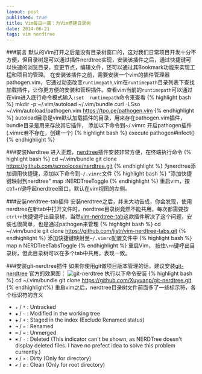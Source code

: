 ```yaml
---
layout: post
published: true
title: Vim每日一篇：为Vim搭建目录树
date: 2014-06-21
tags: vim nerdtree
---
```


###前言
默认的Vim打开之后是没有目录树窗口的，这对我们日常项目开发十分不方便，但目录树是可以通过插件nerdtree实现，安装该插件之后，通过快捷键可以快速的浏览目录，变更节点，编辑文件，还可以通过其Bookmark功能来实现工程和项目的管理。
在安装该插件之前，需要安装一个vim的插件管理器pathogen.vim，它通过动态改变`runtimepath`,vim在`runtimepath`目录列表下查找加载插件，让你更方便的安装和管理插件。查看vim当前的`runtimepath`可以通过在vim进入底行命令模式输入`:set  runtimepath`命令来查看
{% highlight bash %}
mkdir -p ~/.vim/autoload ~/.vim/bundle
curl -LSso ~/.vim/autoload/pathogen.vim https://tpo.pe/pathogen.vim
{% endhighlight %}
autoload目录是vim默认加载插件的目录，用来存在pathogen.vim插件，bundle目录是用来存放其它插件，
添加以下命令到~/.vimrc 开启pathogen插件(.vimrc若不存在，创建一个)
{% highlight bash %}
execute pathogen#infect()
{% endhighlight %}

###安装Nerdtree
进入正题，[nerdtree](https://github.com/scrooloose/nerdtree)插件安装非常方便，在终端执行命令
{% highlight bash %}
cd ~/.vim/bundle
git clone https://github.com/scrooloose/nerdtree.git
{% endhighlight %}
为nerdtree添加调用快捷键，添加以下命令到`~/.vimrc`文件
{% highlight bash %}
"添加快捷键映射到nerdtree"
map <C-n> :NERDTreeToggle<CR>
{% endhighlight %}
重启vim，按ctrl+n键呼起nerdtree窗口，默认在vim视图的左侧。


###安装nerdtree-tab插件
安装nerdtree之后，并未大功告成，你会发现，使用nerdtree在新tab中打开文件时，nerdtree目录树竟然不能共用，每次都需要按`ctrl+n`快捷键呼出目录树，当然[vim-nerdtree-tab](https://github.com/jistr/vim-nerdtree-tabs)这款插件解决了这个问题，安装也很简单，也是通过pathogen来管理
{% highlight bash %}
cd ~/.vim/bundle
git clone https://github.com/jistr/vim-nerdtree-tabs.git
{% endhighlight %}
添加快捷键映射至`~/.vimrc`配置文件中
{% highlight bash %}
map <Leader>n <plug>NERDTreeTabsToggle<CR>
{% endhighlight %}
重启Vim， 按住`\+n`键呼出目录树，但此目录树可以在多个tab中共用，表现一致。

###安装git-nerdtree插件
如果你使用git做项目版本管理的话，建议安装[git-nerdtree](https://github.com/Xuyuanp/git-nerdtree)
官方的效果图：
<img src="https://camo.githubusercontent.com/3fe0388df11cb787f36e1fa108398fd3f757eef4/687474703a2f2f692e696d6775722e636f6d2f6a534377476a552e6769663f31" alt="git-nerdtree" />
执行以下命令安装
{% highlight bash %}
cd ~/.vim/bundle
git clone https://github.com/Xuyuanp/git-nerdtree.git
{% endhighlight%}
重启vim之后，nerdtree目录树文件前面多了一些标示符，各个标识符的含义
* `✭` / `*` : Untracked
* `✹` / `~` : Modified in the working tree
* `✚` / `+` : Staged in the index (Exclude Renamed status)
* `➜` / `»` : Renamed
* `═` / `=` : Unmerged
* `✖` / `-` : Deleted (This indicator can't be shown, as NERDTree doesn't display deleted files. I have no prefect idea to solve this problem currently.)
* `✗` / `×` : Dirty (Only for directory)
* `✔` / `ø` : Clean (Only for root directory)

